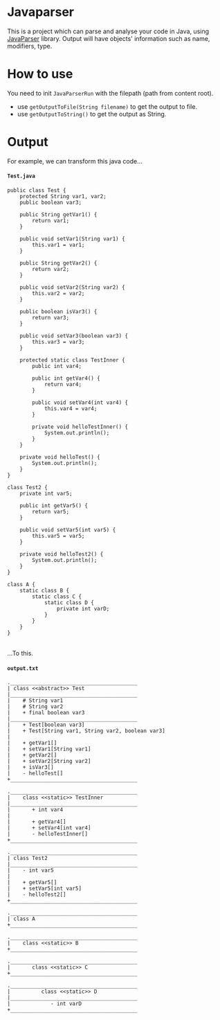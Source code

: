 # Javaparser

This is a project which can parse and analyse your code in Java, using [JavaParser](https://javaparser.org/) library. Output will have objects' information such as name, modifiers, type. 

# How to use

You need to init `JavaParserRun` with the filepath (path from content root).
- use `getOutputToFile(String filename)` to get the output to file.
- use `getOutputToString()` to get the output as String.

# Output

For example, we can transform this java code...
<h4 a><strong><code>Test.java</code></strong></h4>

```
public class Test {
    protected String var1, var2;
    public boolean var3;

    public String getVar1() {
        return var1;
    }

    public void setVar1(String var1) {
        this.var1 = var1;
    }

    public String getVar2() {
        return var2;
    }

    public void setVar2(String var2) {
        this.var2 = var2;
    }

    public boolean isVar3() {
        return var3;
    }

    public void setVar3(boolean var3) {
        this.var3 = var3;
    }

    protected static class TestInner {
        public int var4;

        public int getVar4() {
            return var4;
        }

        public void setVar4(int var4) {
            this.var4 = var4;
        }

        private void helloTestInner() {
            System.out.println();
        }
    }

    private void helloTest() {
        System.out.println();
    }
}

class Test2 {
    private int var5;

    public int getVar5() {
        return var5;
    }

    public void setVar5(int var5) {
        this.var5 = var5;
    }

    private void helloTest2() {
        System.out.println();
    }
}

class A {
    static class B {
        static class C {
            static class D {
                private int varD;
            }
        }
    }
}
```

</br>
...To this.
<h4 a><strong><code>output.txt</code></strong></h4>

```
._________________________________________
| class <<abstract>> Test 
|_________________________________________
|    # String var1 
|    # String var2 
|    + final boolean var3 
|_________________________________________
|    + Test[boolean var3] 
|    + Test[String var1, String var2, boolean var3] 
|
|    + getVar1[] 
|    + setVar1[String var1] 
|    + getVar2[] 
|    + setVar2[String var2] 
|    + isVar3[] 
|    - helloTest[] 
+_________________________________________

._________________________________________
|    class <<static>> TestInner 
|_________________________________________
|       + int var4 
|
|       + getVar4[] 
|       + setVar4[int var4] 
|       - helloTestInner[] 
+_________________________________________

._________________________________________
| class Test2 
|_________________________________________
|    - int var5 
|
|    + getVar5[] 
|    + setVar5[int var5] 
|    - helloTest2[] 
+_________________________________________

._________________________________________
| class A 
+_________________________________________

._________________________________________
|    class <<static>> B 
+_________________________________________

._________________________________________
|       class <<static>> C 
+_________________________________________

._________________________________________
|          class <<static>> D 
|_________________________________________
|             - int varD 
+_________________________________________

```


